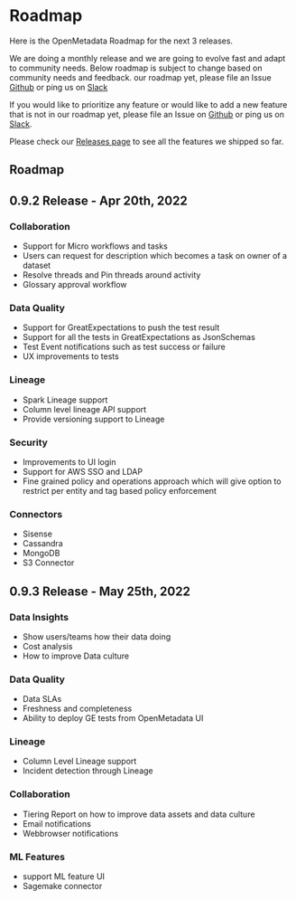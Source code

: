 # Roadmap

Here is the OpenMetadata Roadmap for the next 3 releases.

We are doing a monthly release and we are going to evolve fast and adapt to community needs. Below roadmap is subject to change based on community needs and feedback. our roadmap yet, please file an Issue [Github](https://github.com/open-metadata/OpenMetadata/issues) or ping us on [Slack](https://slack.open-metadata.org)

If you would like to prioritize any feature or would like to add a new feature that is not in our roadmap yet, please file an Issue on [Github](https://github.com/open-metadata/OpenMetadata/issues) or ping us on [Slack](https://slack.open-metadata.org).

Please check our [Releases page](releases.md) to see all the features we shipped so far.

## Roadmap

## 0.9.2 Release - Apr 20th, 2022

### Collaboration

* Support for Micro workflows and tasks
* Users can request for description which becomes a task on owner of a dataset
* Resolve threads and Pin threads around activity
* Glossary approval workflow

### Data Quality

* Support for GreatExpectations to push the test result
* Support for all the tests in GreatExpectations as JsonSchemas
* Test Event notifications such as test success or failure
* UX improvements to tests

### Lineage

* Spark Lineage support
* Column level lineage API support
* Provide versioning support to Lineage

### Security

* Improvements to UI login&#x20;
* Support for AWS SSO and LDAP
* Fine grained policy and operations approach which will give option to restrict per entity and tag based policy enforcement

### Connectors

* Sisense
* Cassandra
* MongoDB
* S3 Connector



## 0.9.3 Release - May 25th, 2022

### Data Insights

* Show users/teams how their data doing
* Cost analysis
* How to improve Data culture

### Data Quality

* Data SLAs
* Freshness and completeness
* Ability to deploy GE tests from OpenMetadata UI

### Lineage

* Column Level Lineage support
* Incident detection through Lineage

### Collaboration

* Tiering Report on how to improve data assets and data culture
* Email notifications
* Webbrowser notifications

### ML Features

* support ML feature UI
* Sagemake connector

